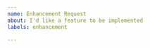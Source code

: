 ```yaml
---
name: Enhancement Request
about: I'd like a feature to be implemented
labels: enhancement

---
```


<!-- Describe your enhancement. Avoid saying "Scylla should do X" without explaining why that is desirable -->